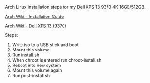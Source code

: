 Arch Linux installation steps for my Dell XPS 13 9370 4K 16GB/512GB.

[Arch Wiki - Installation Guide](https://wiki.archlinux.org/index.php/Installation_guide)

[Arch Wiki - Dell XPS 13 (9370)](https://wiki.archlinux.org/index.php/Dell_XPS_13_(9370))

Steps:
1. Write iso to a USB stick and boot
2. Mount this volume
3. Run install.sh
4. When chroot is entered run chroot-install.sh
5. Reboot into new system
6. Mount this volume again
7. Run post-install.sh
